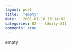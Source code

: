 ```yaml
---
layout: post
title:  "empty"
date:   2001-01-10 15:14:02
categories: 02---【Unity-AI】
comments: true
---
```

empty
